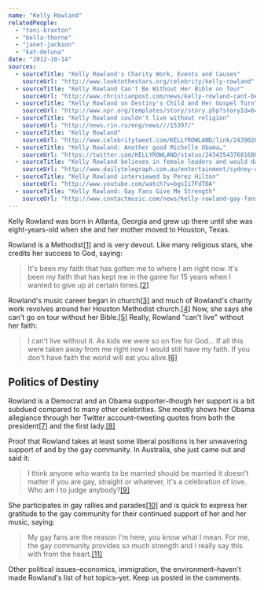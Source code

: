 ```yaml
---
name: "Kelly Rowland"
relatedPeople:
  - "toni-braxton"
  - "bella-thorne"
  - "janet-jackson"
  - "kat-deluna"
date: "2012-10-14"
sources:
  - sourceTitle: "Kelly Rowland's Charity Work, Events and Causes"
    sourceUrl: "http://www.looktothestars.org/celebrity/kelly-rowland"
  - sourceTitle: "Kelly Rowland Can't Be Without Her Bible on Tour"
    sourceUrl: "http://www.christianpost.com/news/kelly-rowland-cant-be-without-her-bible-on-tour-69264/"
  - sourceTitle: "Kelly Rowland on Destiny's Child and Her Gospel Turn"
    sourceUrl: "http://www.npr.org/templates/story/story.php?storyId=6480327"
  - sourceTitle: "Kelly Rowland couldn't live without religion"
    sourceUrl: "http://news.rin.ru/eng/news///15397/"
  - sourceTitle: "Kelly Rowland"
    sourceUrl: "http://www.celebritytweet.com/KELLYROWLAND/link/243902088239783936/"
  - sourceTitle: "Kelly Rowland: Another good Michelle Obama…"
    sourceUrl: "https://twitter.com/KELLYROWLAND/status/243435437681680384"
  - sourceTitle: "Kelly Rowland believes in female leaders and would date a Sydney man"
    sourceUrl: "http://www.dailytelegraph.com.au/entertainment/sydney-confidential/kelly-rowland-believes-in-female-leaders-and-would-date-a-sydney-man/story-e6frewz0-1225898009167"
  - sourceTitle: "Kelly Rowland interviewed by Perez Hilton"
    sourceUrl: "http://www.youtube.com/watch?v=bgsIi7FdTOA"
  - sourceTitle: "Kelly Rowland: Gay Fans Give Me Strength"
    sourceUrl: "http://www.contactmusic.com/news/kelly-rowland-gay-fans-give-me-strength_1279288"
---
```


Kelly Rowland was born in Atlanta, Georgia and grew up there until she was eight-years-old when she and her mother moved to Houston, Texas.

Rowland is a Methodist<a class="source-citation" href="#http://www.looktothestars.org/celebrity/kelly-rowland" title="Kelly Rowland&apos;s Charity Work, Events and Causes">[1]</a> and is very devout. Like many religious stars, she credits her success to God, saying:

>It's been my faith that has gotten me to where I am right now. It's been my faith that has kept me in the game for 15 years when I wanted to give up at certain times.<a class="source-citation" href="#http://www.christianpost.com/news/kelly-rowland-cant-be-without-her-bible-on-tour-69264/" title="Kelly Rowland Can&apos;t Be Without Her Bible on Tour">[2]</a>

Rowland's music career began in church<a class="source-citation" href="#http://www.npr.org/templates/story/story.php?storyId=6480327" title="Kelly Rowland on Destiny&apos;s Child and Her Gospel Turn">[3]</a> and much of Rowland's charity work revolves around her Houston Methodist church.<a class="source-citation" href="#http://www.looktothestars.org/celebrity/kelly-rowland" title="Kelly Rowland&apos;s Charity Work, Events and Causes">[4]</a> Now, she says she can't go on tour without her Bible.<a class="source-citation" href="#http://www.christianpost.com/news/kelly-rowland-cant-be-without-her-bible-on-tour-69264/" title="Kelly Rowland Can&apos;t Be Without Her Bible on Tour">[5]</a> Really, Rowland "can't live" without her faith:

>I can't live without it. As kids we were so on fire for God… If all this were taken away from me right now I would still have my faith. If you don't have faith the world will eat you alive.<a class="source-citation" href="#http://news.rin.ru/eng/news///15397/" title="Kelly Rowland couldn&apos;t live without religion">[6]</a>

## 

## Politics of Destiny

Rowland is a Democrat and an Obama supporter–though her support is a bit subdued compared to many other celebrities. She mostly shows her Obama allegiance through her Twitter account–tweeting quotes from both the president<a class="source-citation" href="#http://www.celebritytweet.com/KELLYROWLAND/link/243902088239783936/" title="Kelly Rowland">[7]</a> and the first lady.<a class="source-citation" href="#https://twitter.com/KELLYROWLAND/status/243435437681680384" title="Kelly Rowland: Another good Michelle Obama…">[8]</a>

Proof that Rowland takes at least some liberal positions is her unwavering support of and by the gay community. In Australia, she just came out and said it:

>I think anyone who wants to be married should be married it doesn't matter if you are gay, straight or whatever, it's a celebration of love. Who am I to judge anybody?<a class="source-citation" href="#http://www.dailytelegraph.com.au/entertainment/sydney-confidential/kelly-rowland-believes-in-female-leaders-and-would-date-a-sydney-man/story-e6frewz0-1225898009167" title="Kelly Rowland believes in female leaders and would date a Sydney man">[9]</a>

She participates in gay rallies and parades<a class="source-citation" href="#http://www.youtube.com/watch?v=bgsIi7FdTOA" title="Kelly Rowland interviewed by Perez Hilton">[10]</a> and is quick to express her gratitude to the gay community for their continued support of her and her music, saying:

>My gay fans are the reason I'm here, you know what I mean. For me, the gay community provides so much strength and I really say this with from the heart.<a class="source-citation" href="#http://www.contactmusic.com/news/kelly-rowland-gay-fans-give-me-strength_1279288" title="Kelly Rowland: Gay Fans Give Me Strength">[11]</a>

Other political issues–economics, immigration, the environment–haven't made Rowland's list of hot topics–yet. Keep us posted in the comments.